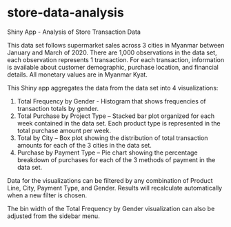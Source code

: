 # store-data-analysis
Shiny App - Analysis of Store Transaction Data

This data set follows supermarket sales across 3 cities in Myanmar between January and March of 2020.
There are 1,000 observations in the data set, each observation represents 1 transaction.
For each transaction, information is available about customer demographic, purchase location, and financial details. All monetary values are in Myanmar Kyat.

This Shiny app aggregates the data from the data set into 4 visualizations:

1. Total Frequency by Gender -  Histogram that shows frequencies of transaction totals by gender.
2. Total Purchase by Project Type – Stacked bar plot organized for each week contained in the data set. Each product type is represented in the total purchase amount per week.
3. Total by City – Box plot showing the distribution of total transaction amounts for each of the 3 cities in the data set.
4. Purchase by Payment Type – Pie chart showing the percentage breakdown of purchases for each of the 3 methods of payment in the data set.

Data for the visualizations can be filtered by any combination of Product Line, City, Payment Type, and Gender. Results will recalculate automatically when a new filter is chosen.

The bin width of the Total Frequency by Gender visualization can also be adjusted from the sidebar menu.
